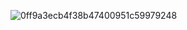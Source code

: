 

![0ff9a3ecb4f38b47400951c59979248](https://user-images.githubusercontent.com/68007558/186464626-858c2f0d-f6ec-4667-8c78-882122b1bcff.jpg)
